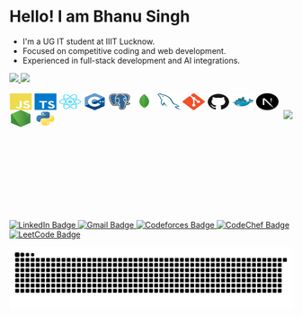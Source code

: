 # Hello! I am Bhanu Singh

- I'm a UG IT student at IIIT Lucknow.
- Focused on competitive coding and web development.
- Experienced in full-stack development and AI integrations.


<div>
  <a href="https://beacons.ai/rafaballerini">
    <img height="180em" src="https://github-readme-stats.vercel.app/api?username=bhanuSingh10&show_icons=true&theme=dracula&include_all_commits=true&count_private=true" />
    <img height="180em" src="https://github-readme-stats.vercel.app/api/top-langs/?username=bhanuSingh10&layout=compact&langs_count=16&theme=dracula" />
  </a>
  
<div style="display: inline-block"><br>
  <img align="center" alt="Rafa-Js" height="30" width="40" src="https://raw.githubusercontent.com/devicons/devicon/master/icons/javascript/javascript-plain.svg">
  <img align="center" alt="Rafa-Ts" height="30" width="40" src="https://raw.githubusercontent.com/devicons/devicon/master/icons/typescript/typescript-plain.svg">
  <img align="center" alt="Rafa-React" height="30" width="40" src="https://raw.githubusercontent.com/devicons/devicon/master/icons/react/react-original.svg">
  <img align="center" alt="Rafa-C++" height="30" width="40" src="https://raw.githubusercontent.com/devicons/devicon/master/icons/cplusplus/cplusplus-original.svg">
  <img align="center" alt="Rafa-PostgreSQL" height="30" width="40" src="https://raw.githubusercontent.com/devicons/devicon/master/icons/postgresql/postgresql-original.svg">
  <img align="center" alt="Rafa-MongoDB" height="30" width="40" src="https://raw.githubusercontent.com/devicons/devicon/master/icons/mongodb/mongodb-original.svg">
  <img align="center" alt="Rafa-MySQL" height="30" width="40" src="https://raw.githubusercontent.com/devicons/devicon/master/icons/mysql/mysql-original.svg">
  <img align="center" alt="Rafa-Git" height="30" width="40" src="https://raw.githubusercontent.com/devicons/devicon/master/icons/git/git-original.svg">
  <img align="center" alt="Rafa-GitHub" height="30" width="40" src="https://raw.githubusercontent.com/devicons/devicon/master/icons/github/github-original.svg">
  <img align="center" alt="Rafa-Docker" height="30" width="40" src="https://raw.githubusercontent.com/devicons/devicon/master/icons/docker/docker-original.svg">
  <img align="center" alt="Rafa-Next.js" height="30" width="40" src="https://raw.githubusercontent.com/devicons/devicon/master/icons/nextjs/nextjs-original.svg">
  <img align="center" alt="Rafa-Node.js" height="30" width="40" src="https://raw.githubusercontent.com/devicons/devicon/master/icons/nodejs/nodejs-original.svg">
  <img align="center" alt="Rafa-Python" height="30" width="40" src="https://raw.githubusercontent.com/devicons/devicon/master/icons/python/python-original.svg">
  <img align = "right"  height = "150" src = "https://64.media.tumblr.com/efc25e8c8937f5f12b8c8203d78d88cc/6305ebc530073d01-e6/s400x600/b0835f6f28b42135537475996dc812c6a8f3f90a.gifv">
</div>

##

<div >
  <br>
  <a href="https://www.linkedin.com/in/bhanu-singh-405581249/" target="_blank">
    <img src="https://img.shields.io/badge/LinkedIn-%230077B5?style=for-the-badge&logo=linkedin&logoColor=white" alt="LinkedIn Badge">
    
  </a>

  <a href="mailto:iam.singhbhanu@gmail.com" target="_blank">
    <img src="https://img.shields.io/badge/Gmail-D14836?style=for-the-badge&logo=gmail&logoColor=white" alt="Gmail Badge">
  </a>

  <a href="https://codeforces.com/profile/maverikk" target="_blank">
    <img src="https://img.shields.io/badge/Codeforces-1F8ACB.svg?style=for-the-badge&logo=Codeforces&logoColor=white" alt="Codeforces Badge">
  </a>

  <a href="https://www.codechef.com/users/zeroday66" target="_blank">
    <img  src="https://img.shields.io/badge/CodeChef-5B4638.svg?style=for-the-badge&logo=CodeChef&logoColor=white" alt="CodeChef Badge">
  </a>

  <a  href="https://leetcode.com/u/ecxtacy/" target="_blank">
    <img src="https://img.shields.io/badge/LeetCode-FFA116.svg?style=for-the-badge&logo=LeetCode&logoColor=white" alt="LeetCode Badge">
  </a>
 
  
  <br>


  
![](https://github.com/bhanuSingh10/bhanuSingh10/blob/output/github-snake-dark.svg)

</div>
